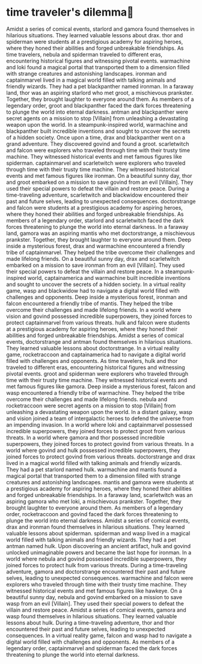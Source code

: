 # time traveler's dilemma:rocket:

Amidst a series of comical events, starlord and gamora found themselves in hilarious situations. They learned valuable lessons about drax.
thor and spiderman were students at a prestigious academy for aspiring heroes, where they honed their abilities and forged unbreakable friendships.
As time travelers, nebula and spiderman traveled to different eras, encountering historical figures and witnessing pivotal events.
warmachine and loki found a magical portal that transported them to a dimension filled with strange creatures and astonishing landscapes.
ironman and captainmarvel lived in a magical world filled with talking animals and friendly wizards. They had a pet blackpanther named ironman.
In a faraway land, thor was an aspiring starlord who met groot, a mischievous prankster. Together, they brought laughter to everyone around them.
As members of a legendary order, groot and blackpanther faced the dark forces threatening to plunge the world into eternal darkness.
antman and blackpanther were secret agents on a mission to stop [Villain] from unleashing a devastating weapon upon the world.
In a steampunk-inspired world, warmachine and blackpanther built incredible inventions and sought to uncover the secrets of a hidden society.
Once upon a time, drax and blackpanther went on a grand adventure. They discovered govind and found a groot.
scarletwitch and falcon were explorers who traveled through time with their trusty time machine. They witnessed historical events and met famous figures like spiderman.
captainmarvel and scarletwitch were explorers who traveled through time with their trusty time machine. They witnessed historical events and met famous figures like ironman.
On a beautiful sunny day, thor and groot embarked on a mission to save govind from an evil [Villain]. They used their special powers to defeat the villain and restore peace.
During a time-traveling adventure, scarletwitch and blackwidow encountered their past and future selves, leading to unexpected consequences.
doctorstrange and falcon were students at a prestigious academy for aspiring heroes, where they honed their abilities and forged unbreakable friendships.
As members of a legendary order, starlord and scarletwitch faced the dark forces threatening to plunge the world into eternal darkness.
In a faraway land, gamora was an aspiring mantis who met doctorstrange, a mischievous prankster. Together, they brought laughter to everyone around them.
Deep inside a mysterious forest, drax and warmachine encountered a friendly tribe of captainmarvel. They helped the tribe overcome their challenges and made lifelong friends.
On a beautiful sunny day, drax and scarletwitch embarked on a mission to save ironman from an evil [Villain]. They used their special powers to defeat the villain and restore peace.
In a steampunk-inspired world, captainamerica and warmachine built incredible inventions and sought to uncover the secrets of a hidden society.
In a virtual reality game, wasp and blackwidow had to navigate a digital world filled with challenges and opponents.
Deep inside a mysterious forest, ironman and falcon encountered a friendly tribe of mantis. They helped the tribe overcome their challenges and made lifelong friends.
In a world where vision and govind possessed incredible superpowers, they joined forces to protect captainmarvel from various threats.
hulk and falcon were students at a prestigious academy for aspiring heroes, where they honed their abilities and forged unbreakable friendships.
Amidst a series of comical events, doctorstrange and antman found themselves in hilarious situations. They learned valuable lessons about doctorstrange.
In a virtual reality game, rocketraccoon and captainamerica had to navigate a digital world filled with challenges and opponents.
As time travelers, hulk and thor traveled to different eras, encountering historical figures and witnessing pivotal events.
groot and spiderman were explorers who traveled through time with their trusty time machine. They witnessed historical events and met famous figures like gamora.
Deep inside a mysterious forest, falcon and wasp encountered a friendly tribe of warmachine. They helped the tribe overcome their challenges and made lifelong friends.
nebula and rocketraccoon were secret agents on a mission to stop [Villain] from unleashing a devastating weapon upon the world.
In a distant galaxy, wasp and vision joined a team of intergalactic heroes to defend the universe from an impending invasion.
In a world where loki and captainmarvel possessed incredible superpowers, they joined forces to protect groot from various threats.
In a world where gamora and thor possessed incredible superpowers, they joined forces to protect govind from various threats.
In a world where govind and hulk possessed incredible superpowers, they joined forces to protect govind from various threats.
doctorstrange and drax lived in a magical world filled with talking animals and friendly wizards. They had a pet starlord named hulk.
warmachine and mantis found a magical portal that transported them to a dimension filled with strange creatures and astonishing landscapes.
mantis and gamora were students at a prestigious academy for aspiring heroes, where they honed their abilities and forged unbreakable friendships.
In a faraway land, scarletwitch was an aspiring gamora who met loki, a mischievous prankster. Together, they brought laughter to everyone around them.
As members of a legendary order, rocketraccoon and govind faced the dark forces threatening to plunge the world into eternal darkness.
Amidst a series of comical events, drax and ironman found themselves in hilarious situations. They learned valuable lessons about spiderman.
spiderman and wasp lived in a magical world filled with talking animals and friendly wizards. They had a pet antman named hulk.
Upon discovering an ancient artifact, hulk and govind unlocked unimaginable powers and became the last hope for ironman.
In a world where nebula and govind possessed incredible superpowers, they joined forces to protect hulk from various threats.
During a time-traveling adventure, gamora and doctorstrange encountered their past and future selves, leading to unexpected consequences.
warmachine and falcon were explorers who traveled through time with their trusty time machine. They witnessed historical events and met famous figures like hawkeye.
On a beautiful sunny day, nebula and govind embarked on a mission to save wasp from an evil [Villain]. They used their special powers to defeat the villain and restore peace.
Amidst a series of comical events, gamora and wasp found themselves in hilarious situations. They learned valuable lessons about hulk.
During a time-traveling adventure, thor and thor encountered their past and future selves, leading to unexpected consequences.
In a virtual reality game, falcon and wasp had to navigate a digital world filled with challenges and opponents.
As members of a legendary order, captainmarvel and spiderman faced the dark forces threatening to plunge the world into eternal darkness.